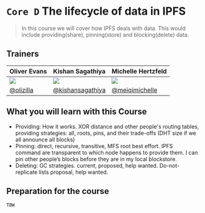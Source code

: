 # `Core D` The lifecycle of data in IPFS

> In this course we will cover how IPFS deals with data. This would include providing(share), pinning(store) and blocking(delete) data.

## Trainers

| **Oliver Evans**                                    	| **Kishan Sagathiya**                                   	| **Michelle Hertzfeld**                                	|
|-----------------------------------------------------	|--------------------------------------------------------	|-------------------------------------------------------	|
| ![](https://avatars0.githubusercontent.com/u/58871) 	| ![](https://avatars0.githubusercontent.com/u/10185999) 	| ![](https://avatars1.githubusercontent.com/u/4827522) 	|
| [@olizilla](https://github.com/olizilla/)           	| [@kishansagathiya](https://github.com/kishansagathiya) 	| [@meiqimichelle](https://github.com/meiqimichelle)       	|

## What you will learn with this Course

- Providing: How it works. XOR distance and other people's routing tables, providing strategies: all, roots, pins, and their trade-offs (DHT size if we all announce all blocks)
- Pinning: direct, recursive, transitive, MFS root best effort. IPFS command are transparent to which node happens to provide them. I can pin other people’s blocks before they are in my local blockstore.
- Deleting: GC strategies.  current, proposed, help wanted. Do-not-replicate lists proposal, help wanted.


## Preparation for the course

`TBW`
